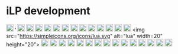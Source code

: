 # iLP development

<img src="https://devicons.github.io/devicon/devicon.git/icons/android/android-plain.svg" alt="android" width="20" height="20"> <img src="https://devicons.github.io/devicon/devicon.git/icons/apache/apache-plain.svg" alt="apache" width="2" height="20"> <img src="https://devicons.github.io/devicon/devicon.git/icons/bootstrap/bootstrap-plain.svg" alt="bootstrap" width="20" height="20"> <img src="https://devicons.github.io/devicon/devicon.git/icons/chrome/chrome-plain.svg" alt="chrome" width="20" height="20"> <img src="https://devicons.github.io/devicon/devicon.git/icons/css3/css3-plain.svg" alt="css3" width="20" height="20"/> <img src="https://devicons.github.io/devicon/devicon.git/icons/devicon/devicon-original.svg" alt="devicon" width="20" height="20"> <img src="https://devicons.github.io/devicon/devicon.git/icons/drupal/drupal-plain.svg" alt="drupal" width="20" heoght="20"> <img src="https://devicons.github.io/devicon/devicon.git/icons/gimp/gimp-plain.svg" alt="gimp" width="20" height="20"> <img src="https://devicons.github.io/devicon/devicon.git/icons/git/git-plain.svg" alt="git" width="20" height="20"> <img src="https://devicons.github.io/devicon/devicon.git/icons/github/github-original.svg" alt="github" width="20" heoght="20"> <img src="https://devicons.github.io/devicon/devicon.git/icons/google/google-plain.svg" alt="google" width="20" heoght="20"> <img src="https://devicons.github.io/devicon/devicon.git/icons/html5/html5-plain.svg" alt="html5" width="20" height="20"/> <img src="https://devicons.github.io/devicon/devicon.git/icons/inkscape/inkscape-plain.svg" alt="inkscape" width="20" height="20"> <img src="https://devicons.github.io/devicon/devicon.git/icons/less/less-plain-wordmark.svg" alt="less" width="20" height="20"> <img src="https://devicons.github.io/devicon/devicon.git/icons/linux/linux-plain.svg" alt="linux" width="20" height="20"> <img src="https://simpleicons.org/icons/lua.svg" alt="lua" width=20" height="20"> <img src="https://raw.githubusercontent.com/file-icons/DevOpicons/2c2bf2bdb6507b8e4bfe695c1d54d639fbfed479/svg/markdown.svg" alt="markdown" width="20" height="20"> <img src="https://devicons.github.io/devicon/devicon.git/icons/mysql/mysql-plain.svg" alt="mysql" width="20" height="20"> <img src="https://devicons.github.io/devicon/devicon.git/icons/nodejs/nodejs-plain.svg" alt="node.js" width="20" heoght="20"> <img src="https://devicons.github.io/devicon/devicon.git/icons/npm/npm-original-wordmark.svg" alt="npm" width="20" height="20"> <img src="https://raw.githubusercontent.com/file-icons/DevOpicons/2c2bf2bdb6507b8e4bfe695c1d54d639fbfed479/svg/opensource.svg" alt="opensource" width="20" height="20"> <img src="https://devicons.github.io/devicon/devicon.git/icons/photoshop/photoshop-plain.svg" alt="photoshop" width="20" height="20"> <img src="https://devicons.github.io/devicon/devicon.git/icons/php/php-plain.svg" alt="php" width="20" height="20"/> <img src="https://raw.githubusercontent.com/file-icons/DevOpicons/2c2bf2bdb6507b8e4bfe695c1d54d639fbfed479/svg/rasberry-pi.svg" alt="raspberry-pi" width="20" height="20"> <img src="https://devicons.github.io/devicon/devicon.git/icons/sass/sass-original.svg" alt="sass" width="20" height="20"/> <img src="https://devicons.github.io/devicon/devicon.git/icons/slack/slack-plain.svg" alt="slack" width="20" height="20"> <img src="https://devicons.github.io/devicon/devicon.git/icons/trello/trello-plain.svg" alt="trello" width="20" height="20"> <img src="https://devicons.github.io/devicon/devicon.git/icons/ubuntu/ubuntu-plain.svg" alt="unbuntu" width="20" height="20"> <img src="https://devicons.github.io/devicon/devicon.git/icons/visualstudio/visualstudio-plain.svg" alt="vsc" width="20" height="20"> <img src="https://devicons.github.io/devicon/devicon.git/icons/windows8/windows8-original.svg" alt="windows" width="20" height="20"> <img src="https://devicons.github.io/devicon/devicon.git/icons/wordpress/wordpress-plain.svg" alt="wordpress" width="20" height="20">
